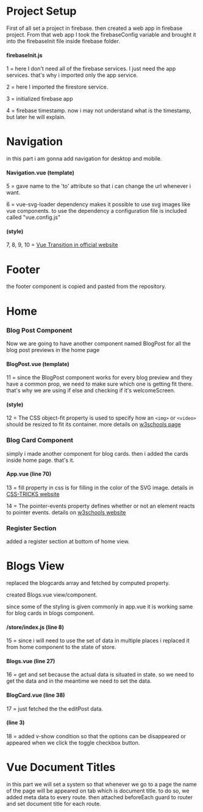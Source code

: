 # Project Setup
First of all set a project in firebase. then created a web app in firebase project. From that web app I took the firebaseConfig variable and brought it into the firebaseInit file inside firebase folder.

#### firebaseInit.js
1 = here I don't need all of the firebase services. I just need the app services. that's why i imported only the app service.

2 = here I imported the firestore service.

3 = initialized firebase app

4 = firebase timestamp. now i may not understand what is the timestamp, but later he will explain.

# Navigation
in this part i am gonna add navigation for desktop and mobile.

#### Navigation.vue (template)
5 = gave name to the 'to' attribute so that i can change the url whenever i want.

6 = vue-svg-loader dependency makes it possible to use svg images like vue components. to use the dependency a configuration file is included called "vue.config.js"

#### (style)
7, 8, 9, 10 = [Vue Transition in official website](https://vuejs.org/v2/guide/transitions.html#Transition-Classes)

# Footer
the footer component is copied and pasted from the repository.

# Home
### Blog Post Component
Now we are going to have another component named BlogPost for all the blog post previews in the home page

#### BlogPost.vue (template)
11 = since the BlogPost component works for every blog preview and they have a common prop, we need to make sure which one is getting fit there. that's why we are using if else and checking if it's welcomeScreen.

#### (style)
12 = The CSS object-fit property is used to specify how an `<img>` or `<video>` should be resized to fit its container. more details on [w3schools page](https://www.w3schools.com/csS/css3_object-fit.asp)

### Blog Card Component
simply i made another component for blog cards. then i added the cards inside home page. that's it.

#### App.vue (line 70)
13 = fill property in css is for filling in the color of the SVG image. details in [CSS-TRICKS website](https://css-tricks.com/almanac/properties/f/fill/)

14 = The pointer-events property defines whether or not an element reacts to pointer events. details on [w3schools website](https://www.w3schools.com/csSref/css3_pr_pointer-events.asp)

### Register Section
added a register section at bottom of home view.

# Blogs View
replaced the blogcards array and fetched by computed property.

created Blogs.vue view/component.

since some of the styling is given commonly in app.vue it is working same for blog cards in blogs component.

#### /store/index.js (line 8)
15 = since i will need to use the set of data in multiple places i replaced it from home component to the state of store.

#### Blogs.vue (line 27)
16 = get and set because the actual data is situated in state. so we need to get the data and in the meantime we need to set the data.

#### BlogCard.vue (line 38)
17 = just fetched the the editPost data.

#### (line 3)
18 = added v-show condition so that the options can be disappeared or appeared when we click the toggle checkbox button.

# Vue Document Titles
in this part we will set a system so that whenever we go to a page the name of the page will be appeared on tab which is document title.
to do so, we added meta data to every route. then attached beforeEach guard to router and set document title for each route.